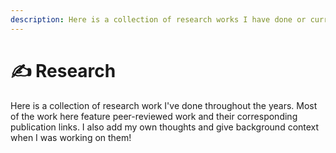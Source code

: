 ```yaml
---
description: Here is a collection of research works I have done or currently doing.
---
```


# ✍️ Research

Here is a collection of research work I've done throughout the years. Most of the work here feature peer-reviewed work and their corresponding publication links. I also add my own thoughts and give background context when I was working on them!